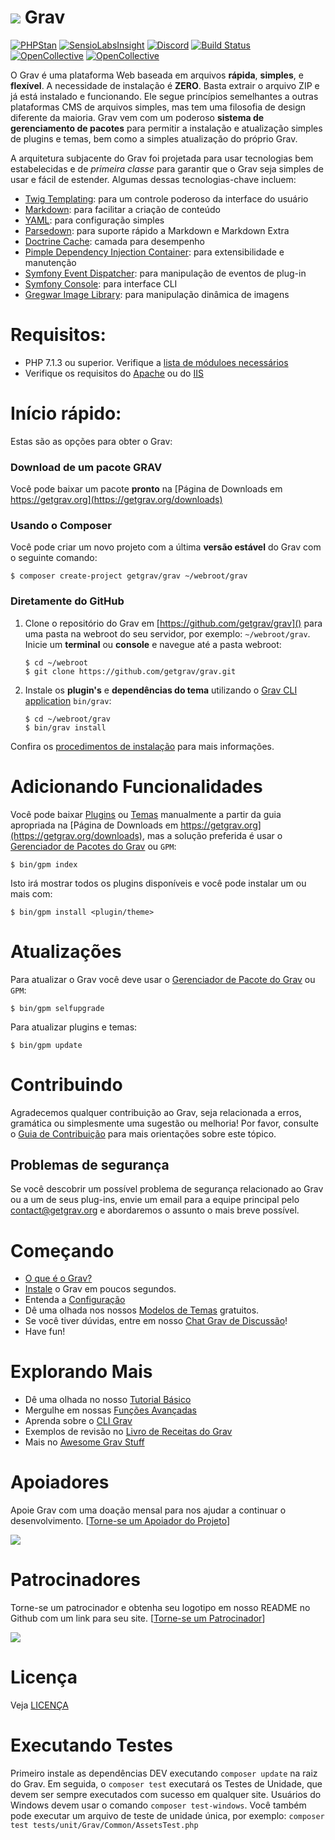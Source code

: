 # ![](https://avatars1.githubusercontent.com/u/8237355?v=2&s=50) Grav

[![PHPStan](https://img.shields.io/badge/PHPStan-enabled-brightgreen.svg?style=flat)](https://github.com/phpstan/phpstan)
[![SensioLabsInsight](https://insight.sensiolabs.com/projects/cfd20465-d0f8-4a0a-8444-467f5b5f16ad/mini.png)](https://insight.sensiolabs.com/projects/cfd20465-d0f8-4a0a-8444-467f5b5f16ad)
[![Discord](https://img.shields.io/discord/501836936584101899.svg?logo=discord&colorB=728ADA&label=Discord%20Chat)](https://chat.getgrav.org)
 [![Build Status](https://travis-ci.org/getgrav/grav.svg?branch=develop)](https://travis-ci.org/getgrav/grav) [![OpenCollective](https://opencollective.com/grav/backers/badge.svg)](#backers) [![OpenCollective](https://opencollective.com/grav/sponsors/badge.svg)](#sponsors)

O Grav é uma plataforma Web baseada em arquivos **rápida**, **simples**, e **flexível**. A necessidade de instalação é **ZERO**. Basta extrair o arquivo ZIP e já está instalado e funcionando. Ele segue princípios semelhantes a outras plataformas CMS de arquivos simples, mas tem uma filosofia de design diferente da maioria. Grav vem com um poderoso **sistema de gerenciamento de pacotes** para permitir a instalação e atualização simples de plugins e temas, bem como a simples atualização do próprio Grav.

A arquitetura subjacente do Grav foi projetada para usar tecnologias bem estabelecidas e de _primeira classe_ para garantir que o Grav seja simples de usar e fácil de estender. Algumas dessas tecnologias-chave incluem:

* [Twig Templating](https://twig.sensiolabs.org/): para um controle poderoso da interface do usuário
* [Markdown](https://en.wikipedia.org/wiki/Markdown): para facilitar a criação de conteúdo
* [YAML](https://yaml.org): para configuração simples
* [Parsedown](https://parsedown.org/): para suporte rápido a Markdown e Markdown Extra
* [Doctrine Cache](https://www.doctrine-project.org/projects/doctrine-orm/en/latest/reference/caching.html): camada para desempenho
* [Pimple Dependency Injection Container](https://pimple.sensiolabs.org/): para extensibilidade e manutenção
* [Symfony Event Dispatcher](https://symfony.com/doc/current/components/event_dispatcher/introduction.html): para manipulação de eventos de plug-in
* [Symfony Console](https://symfony.com/doc/current/components/console/introduction.html): para interface CLI
* [Gregwar Image Library](https://github.com/Gregwar/Image): para manipulação dinâmica de imagens

# Requisitos:

- PHP 7.1.3 ou superior. Verifique a [lista de móduloes necessários](https://learn.getgrav.org/basics/requirements#php-requirements)
- Verifique os requisitos do [Apache](https://learn.getgrav.org/basics/requirements#apache-requirements) ou do [IIS](https://learn.getgrav.org/basics/requirements#iis-requirements)

# Início rápido:

Estas são as opções para obter o Grav:

### Download de um pacote GRAV

Você pode baixar um pacote **pronto** na [Página de Downloads em https://getgrav.org](https://getgrav.org/downloads)

### Usando o Composer

Você pode criar um novo projeto com a última **versão estável** do Grav com o seguinte comando:

```
$ composer create-project getgrav/grav ~/webroot/grav
```

### Diretamente do GitHub

1. Clone o repositório do Grav em [https://github.com/getgrav/grav]() para uma pasta na webroot do seu servidor, por exemplo: `~/webroot/grav`. Inicie um **terminal** ou **console** e navegue até a pasta webroot:
   ```
   $ cd ~/webroot
   $ git clone https://github.com/getgrav/grav.git
   ```

2. Instale os **plugin's** e **dependências do tema** utilizando o [Grav CLI application](https://learn.getgrav.org/advanced/grav-cli) `bin/grav`:
   ```
   $ cd ~/webroot/grav
   $ bin/grav install
   ```

Confira os [procedimentos de instalação](https://learn.getgrav.org/basics/installation) para mais informações.

# Adicionando Funcionalidades

Você pode baixar [Plugins](https://getgrav.org/downloads/plugins) ou [Temas](https://getgrav.org/downloads/themes) manualmente a partir da guia apropriada na [Página de Downloads em https://getgrav.org](https://getgrav.org/downloads), mas a solução preferida é usar o [Gerenciador de Pacotes do Grav](https://learn.getgrav.org/advanced/grav-gpm) ou `GPM`:

```
$ bin/gpm index
```

Isto irá mostrar todos os plugins disponíveis e você pode instalar um ou mais com:

```
$ bin/gpm install <plugin/theme>
```

# Atualizações

Para atualizar o Grav você deve usar o [Gerenciador de Pacote do Grav](https://learn.getgrav.org/advanced/grav-gpm) ou `GPM`:

```
$ bin/gpm selfupgrade
```

Para atualizar plugins e temas:

```
$ bin/gpm update
```


# Contribuindo
Agradecemos qualquer contribuição ao Grav, seja relacionada a erros, gramática ou simplesmente uma sugestão ou melhoria! Por favor, consulte o [Guia de Contribuição](CONTRIBUTING.md) para mais orientações sobre este tópico.

## Problemas de segurança
Se você descobrir um possível problema de segurança relacionado ao Grav ou a um de seus plug-ins, envie um email para a equipe principal pelo contact@getgrav.org e abordaremos o assunto o mais breve possível.

# Começando

* [O que é o Grav?](https://learn.getgrav.org/basics/what-is-grav)
* [Instale](https://learn.getgrav.org/basics/installation) o Grav em poucos segundos.
* Entenda a [Configuração](https://learn.getgrav.org/basics/grav-configuration)
* Dê uma olhada nos nossos [Modelos de Temas](https://getgrav.org/downloads/skeletons) gratuitos.
* Se você tiver dúvidas, entre em nosso [Chat Grav de Discussão](https://chat.getgrav.org)!
* Have fun!

# Explorando Mais

* Dê uma olhada no nosso [Tutorial Básico](https://learn.getgrav.org/basics/basic-tutorial)
* Mergulhe em nossas [Funções Avançadas](https://learn.getgrav.org/advanced)
* Aprenda sobre o [CLI Grav](https://learn.getgrav.org/cli-console/grav-cli)
* Exemplos de revisão no [Livro de Receitas do Grav](https://learn.getgrav.org/cookbook)
* Mais no [Awesome Grav Stuff](https://github.com/getgrav/awesome-grav)

# Apoiadores
Apoie Grav com uma doação mensal para nos ajudar a continuar o desenvolvimento. [[Torne-se um Apoiador do Projeto](https://opencollective.com/grav#backer)]

<img src="https://opencollective.com/grav/tiers/backers.svg?avatarHeight=36&width=600" />

# Patrocinadores
Torne-se um patrocinador e obtenha seu logotipo em nosso README no Github com um link para seu site.  [[Torne-se um Patrocinador](https://opencollective.com/grav#sponsor)]

<img src="https://opencollective.com/grav/tiers/sponsors.svg?avatarHeight=36&width=600" />

# Licença

Veja [LICENÇA](LICENSE.txt)


[gitflow-model]: http://nvie.com/posts/a-successful-git-branching-model/
[gitflow-extensions]: https://github.com/nvie/gitflow

# Executando Testes

Primeiro instale as dependências DEV executando `composer update` na raiz do Grav.
Em seguida, o `composer test` executará os Testes de Unidade, que devem ser sempre executados com sucesso em qualquer site.
Usuários do Windows devem usar o comando `composer test-windows`.
Você também pode executar um arquivo de teste de unidade única, por exemplo: `composer test tests/unit/Grav/Common/AssetsTest.php`
